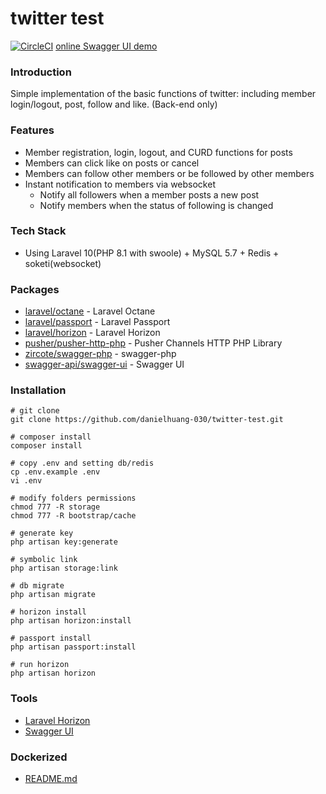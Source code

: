 # twitter test
[![CircleCI](https://circleci.com/gh/danielhuang-030/twitter-test/tree/master.svg?style=svg)](https://circleci.com/gh/danielhuang-030/twitter-test/tree/master)
[online Swagger UI demo](https://twitter-test.333030.xyz/api-docs/)

### Introduction
Simple implementation of the basic functions of twitter: including member login/logout, post, follow and like. (Back-end only)

### Features
- Member registration, login, logout, and CURD functions for posts
- Members can click like on posts or cancel
- Members can follow other members or be followed by other members
- Instant notification to members via websocket
  - Notify all followers when a member posts a new post
  - Notify members when the status of following is changed

### Tech Stack
- Using Laravel 10(PHP 8.1 with swoole) + MySQL 5.7 + Redis + soketi(websocket)

### Packages
- [laravel/octane](https://github.com/laravel/octane) - Laravel Octane
- [laravel/passport](https://github.com/laravel/passport) - Laravel Passport
- [laravel/horizon](https://github.com/laravel/horizon) - Laravel Horizon
- [pusher/pusher-http-php](https://github.com/pusher/pusher-http-php) - Pusher Channels HTTP PHP Library
- [zircote/swagger-php](https://github.com/zircote/swagger-php) - swagger-php
- [swagger-api/swagger-ui](https://github.com/swagger-api/swagger-ui) - Swagger UI

### Installation

```shell
# git clone
git clone https://github.com/danielhuang-030/twitter-test.git

# composer install
composer install

# copy .env and setting db/redis
cp .env.example .env
vi .env

# modify folders permissions
chmod 777 -R storage
chmod 777 -R bootstrap/cache

# generate key
php artisan key:generate

# symbolic link
php artisan storage:link

# db migrate
php artisan migrate

# horizon install
php artisan horizon:install

# passport install
php artisan passport:install

# run horizon
php artisan horizon

```
### Tools
 - [Laravel Horizon](http://localhost:12000/horizon/dashboard)
 - [Swagger UI](http://localhost:12000/api-docs/)

### Dockerized
- [README.md](https://github.com/danielhuang-030/twitter-test/blob/master/dockerize/README.md)
